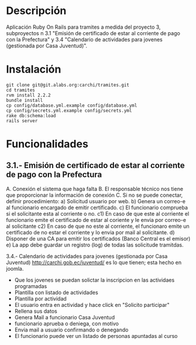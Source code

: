 
# Descripción

Aplicación Ruby On Rails para tramites a medida del proyecto 3, subproyectos n 3.1 "Emisión de certificado de estar al corriente de pago con la Prefectura" y 3.4 "Calendario de actividades para jovenes (gestionada por Casa Juventud)". 

# Instalación

```
git clone git@git.alabs.org:carchi/tramites.git
cd tramites
rvm install 2.2.2
bundle install 
cp config/database.yml.example config/database.yml
cp config/secrets.yml.example config/secrets.yml
rake db:schema:load
rails server
```

# Funcionalidades

## 3.1.- Emisión de certificado de estar al corriente de pago con la Prefectura

A. Conexión el sistema que haga falta
B. El responsable técnico nos tiene que proporcionar la información de conexión
C. Si no se puede conectar, definir procedimiento:
    a) Solicitud usuario por web.
    b) Genera un correo-e al funcionario encargado de emitir certificado.
    c) El funcionario comprueba si el solicitante esta al corriente o no.
        c1) En caso de que este al corriente el funcionario emite  el certificado de estar al coriente y le envia por correo-e al solicitante
        c2) En caso de que no este al corriente, el funcionaro emite un certificado de no estar el corriente y lo envia por mail al solicitante.
    d) Disponer de una CA para emitir los certificados (Banco Central es el emisor)
    e) La app debe guardar un registro (log) de todas las solicitude tramitdas.

3.4.- Calendario de actividades para jovenes (gestionada por Casa Juventud) http://carchi.gob.ec/juventud/ es lo que tienen; esta hecho en joomla.

* Que los jovenes se puedan solictar la inscripcion en las actividaes programadas
* Plantilla con listado de actividades
* Plantilla por actividad
* El usuario entra en actividad y hace click en "Solicito  participar"
* Rellena sus datos
* Genera Mail a funcionario Casa Juventud
* funcionario aprueba o deniega, con motivo
* Envia mail a usuario confirmando o denegando
* El funcionario puede ver un listado de personas apuntadas al curso


